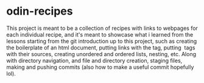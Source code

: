 # odin-recipes
This project is meant to be a collection of recipes with links to webpages for each individual recipe, and it's meant to showcase what i learned from the lessons starting from the git introduction up to this project, such as creating the boilerplate of an html document, putting links with the <a> tag, putting <img> tags with their sources, creating unordered and ordered lists, nesting, etc. Along with directory navigation, and file and directory creation, staging files, making and pushing commits (also how to make a useful commit hopefully lol).